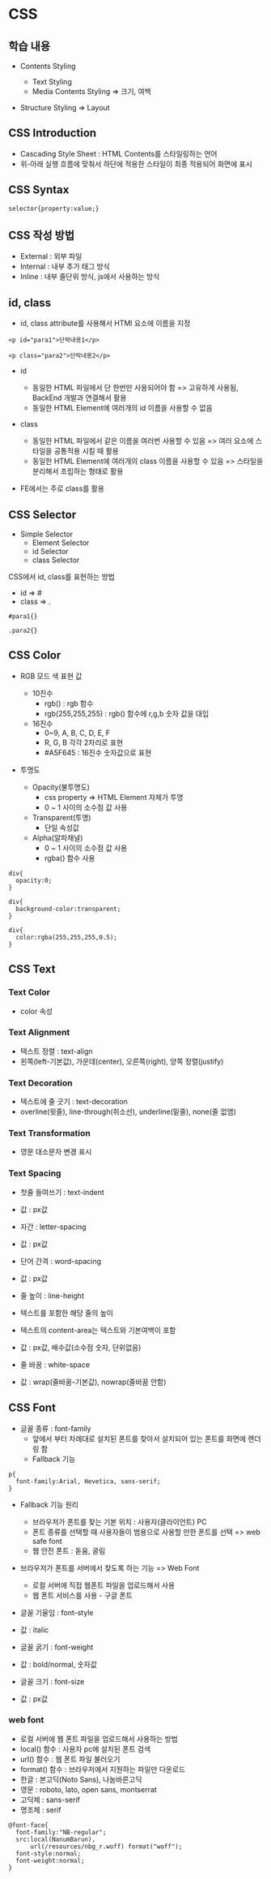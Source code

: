 # CSS

## 학습 내용

- Contents Styling

  - Text Styling
  - Media Contents Styling => 크기, 여백

- Structure Styling => Layout

## CSS Introduction

- Cascading Style Sheet : HTML Contents를 스타일링하는 언어
- 위-아래 실행 흐름에 맞춰서 하단에 적용한 스타일이 최종 적용되어 화면에 표시

## CSS Syntax

```
selector{property:value;}
```

## CSS 작성 방법

- External : 외부 파일
- Internal : 내부 추가 태그 방식
- Inline : 내부 줄단위 방식, js에서 사용하는 방식

## id, class

- id, class attribute를 사용해서 HTMl 요소에 이름을 지정

```
<p id="para1">단락내용1</p>

<p class="para2">단락내용2</p>
```

- id

  - 동일한 HTML 파일에서 단 한번만 사용되어야 함
    => 고유하게 사용됨, BackEnd 개발과 연결해서 활용
  - 동일한 HTML Element에 여러개의 id 이름을 사용할 수 없음

- class

  - 동일한 HTML 파일에서 같은 이름을 여러번 사용할 수 있음
    => 여러 요소에 스타일을 공통적용 시킬 때 활용
  - 동일한 HTML Element에 여러개의 class 이름을 사용할 수 있음
    => 스타일을 분리해서 조립하는 형태로 활용

- FE에서는 주로 class를 활용

## CSS Selector

- Simple Selector
  - Element Selector
  - id Selector
  - class Selector

CSS에서 id, class를 표현하는 방법

- id => #
- class => .

```
#para1{}

.para2{}
```

## CSS Color

- RGB 모드 색 표현 값

  - 10진수
    - rgb() : rgb 함수
    - rgb(255,255,255) : rgb() 함수에 r,g,b 숫자 값을 대입
  - 16진수
    - 0~9, A, B, C, D, E, F
    - R, G, B 각각 2자리로 표현
    - #A5F645 : 16진수 숫자값으로 표현

- 투명도
  - Opacity(불투명도)
    - css property => HTML Element 자체가 투명
    - 0 ~ 1 사이의 소수점 값 사용
  - Transparent(투명)
    - 단일 속성값
  - Alpha(알파채널)
    - 0 ~ 1 사이의 소수점 값 사용
    - rgba() 함수 사용

```
div{
  opacity:0;
}

div{
  background-color:transparent;
}

div{
  color:rgba(255,255,255,0.5);
}

```

## CSS Text

### Text Color

- color 속성

### Text Alignment

- 텍스트 정렬 : text-align
- 왼쪽(left-기본값), 가운데(center), 오른쪽(right), 양쪽 정렬(justify)

### Text Decoration

- 텍스트에 줄 긋기 : text-decoration
- overline(윗줄), line-through(취소선), underline(밑줄), none(줄 없앰)

### Text Transformation

- 영문 대소문자 변경 표시

### Text Spacing

- 첫줄 들여쓰기 : text-indent
- 값 : px값

- 자간 : letter-spacing
- 값 : px값

- 단어 간격 : word-spacing
- 값 : px값

- 줄 높이 : line-height
- 텍스트를 포함한 해당 줄의 높이
- 텍스트의 content-area는 텍스트와 기본여백이 포함
- 값 : px값, 배수값(소수점 숫자, 단위없음)

- 줄 바꿈 : white-space
- 값 : wrap(줄바꿈-기본값), nowrap(줄바꿈 안함)

## CSS Font

- 글꼴 종류 : font-family
  - 앞에서 부터 차례대로 설치된 폰트를 찾아서 설치되어 있는 폰트를 화면에 랜더링 함
  - Fallback 기능

```
p{
  font-family:Arial, Hevetica, sans-serif;
}
```

- Fallback 기능 원리

  - 브라우저가 폰트를 찾는 기본 위치 : 사용자(클라이언트) PC
  - 폰트 종류를 선택할 때 사용자들이 범용으로 사용할 만한 폰트를 선택 => web safe font
  - 웹 안전 폰트 : 돋움, 굴림

- 브라우저가 폰트를 서버에서 찾도록 하는 기능 => Web Font

  - 로컬 서버에 직접 웹폰트 파일을 업로드해서 사용
  - 웹 폰트 서비스를 사용 - 구글 폰트

- 글꼴 기울임 : font-style
- 값 : italic

- 글꼴 굵기 : font-weight
- 값 : bold/normal, 숫자값

- 글꼴 크기 : font-size
- 값 : px값

### web font

- 로컬 서버에 웹 폰트 파일을 업로드해서 사용하는 방법
- local() 함수 : 사용자 pc에 설치된 폰트 검색
- url() 함수 : 웹 폰트 파일 불러오기
- format() 함수 : 브라우저에서 지원하는 파일만 다운로드
- 한글 : 본고딕(Noto Sans), 나눔바른고딕
- 영문 : roboto, lato, open sans, montserrat
- 고딕체 : sans-serif
- 명조체 : serif

```
@font-face{
  font-family:"NB-regular";
  src:local(NanumBarun),
      url(/resources/nbg_r.woff) format("woff");
  font-style:normal;
  font-weight:normal;
}
```